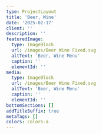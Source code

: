 ```yaml
---
type: ProjectLayout
title: 'Beer, Wine'
date: '2025-02-17'
client: ''
description: ''
featuredImage:
  type: ImageBlock
  url: /images/Beer Wine Fixed.svg
  altText: 'Beer, Wine Menu'
  caption: ''
  elementId: ''
media:
  type: ImageBlock
  url: /images/Beer Wine Fixed.svg
  altText: 'Beer, Wine Menu'
  caption: ''
  elementId: ''
bottomSections: []
addTitleSuffix: true
metaTags: []
colors: colors-a
---
```

